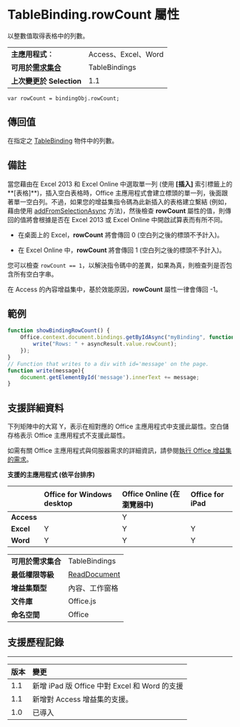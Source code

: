 
# <a name="tablebinding.rowcount-property"></a>TableBinding.rowCount 屬性
以整數值取得表格中的列數。

|||
|:-----|:-----|
|**主應用程式︰**|Access、Excel、Word|
|**可用於[需求集合](../../docs/overview/specify-office-hosts-and-api-requirements.md)**|TableBindings|
|**上次變更於 Selection**|1.1|

```
var rowCount = bindingObj.rowCount;
```


## <a name="return-value"></a>傳回值

在指定之 [TableBinding](../../reference/shared/binding.tablebinding.md) 物件中的列數。


## <a name="remarks"></a>備註

當您藉由在 Excel 2013 和 Excel Online 中選取單一列 (使用 **[插入]** 索引標籤上的**[表格]**)，插入空白表格時，Office 主應用程式會建立標頭的單一列，後面跟著單一空白列。不過，如果您的增益集指令碼為此新插入的表格建立繫結 (例如，藉由使用 [addFromSelectionAsync](../../reference/shared/bindings.addfromselectionasync.md) 方法)，然後檢查 **rowCount** 屬性的值，則傳回的值將會根據是否在 Excel 2013 或 Excel Online 中開啟試算表而有所不同。


- 在桌面上的 Excel，**rowCount** 將會傳回 0 (空白列之後的標頭不予計入)。
    
- 在 Excel Online 中，**rowCount** 將會傳回 1 (空白列之後的標頭不予計入)。
    
您可以檢查 `rowCount == 1`，以解決指令碼中的差異，如果為真，則檢查列是否包含所有空白字串。

在 Access 的內容增益集中，基於效能原因，**rowCount** 屬性一律會傳回 -1。


## <a name="example"></a>範例




```js
function showBindingRowCount() {
    Office.context.document.bindings.getByIdAsync("myBinding", function (asyncResult) {
        write("Rows: " + asyncResult.value.rowCount);
    });
}
// Function that writes to a div with id='message' on the page.
function write(message){
    document.getElementById('message').innerText += message; 
}
```




## <a name="support-details"></a>支援詳細資料


下列矩陣中的大寫 Y，表示在相對應的 Office 主應用程式中支援此屬性。空白儲存格表示 Office 主應用程式不支援此屬性。

如需有關 Office 主應用程式與伺服器需求的詳細資訊，請參閱[執行 Office 增益集的需求](../../docs/overview/requirements-for-running-office-add-ins.md)。


**支援的主應用程式 (依平台排序)**


||**Office for Windows desktop**|**Office Online (在瀏覽器中)**|**Office for iPad**|
|:-----|:-----|:-----|:-----|
|**Access**||Y||
|**Excel**|Y|Y|Y|
|**Word**|Y|Y|Y|

|||
|:-----|:-----|
|**可用於需求集合**|TableBindings|
|**最低權限等級**|[ReadDocument](../../docs/develop/requesting-permissions-for-api-use-in-content-and-task-pane-add-ins.md)|
|**增益集類型**|內容、工作窗格|
|**文件庫**|Office.js|
|**命名空間**|Office|

## <a name="support-history"></a>支援歷程記錄



****


|**版本**|**變更**|
|:-----|:-----|
|1.1|新增 iPad 版 Office 中對 Excel 和 Word 的支援|
|1.1|新增對 Access 增益集的支援。|
|1.0|已導入|
